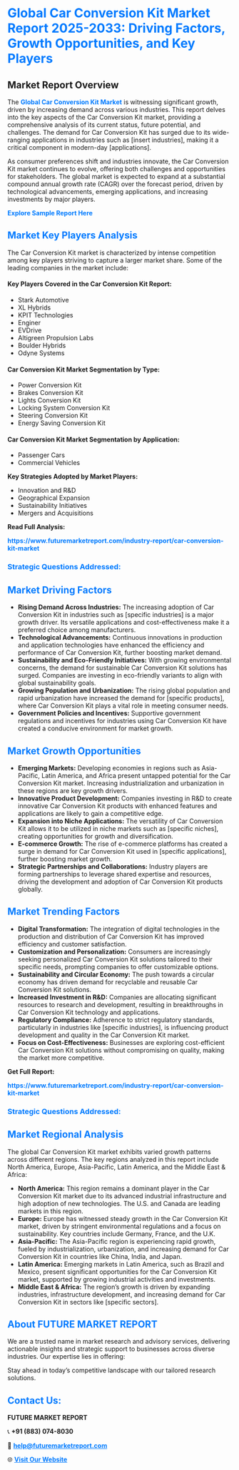 <h1 style="color: #007BFF;">Global Car Conversion Kit Market Report 2025-2033: Driving Factors, Growth Opportunities, and Key Players</h1>

<section id="overview">
<h2>Market Report Overview</h2>
<p>The <a href="https://www.futuremarketreport.com/industry-report/car-conversion-kit-market" style="color: #007BFF; text-decoration: none;"><strong>Global Car Conversion Kit Market</strong></a> is witnessing significant growth, driven by increasing demand across various industries. This report delves into the key aspects of the Car Conversion Kit market, providing a comprehensive analysis of its current status, future potential, and challenges. The demand for Car Conversion Kit has surged due to its wide-ranging applications in industries such as [insert industries], making it a critical component in modern-day [applications].</p>
<p>As consumer preferences shift and industries innovate, the Car Conversion Kit market continues to evolve, offering both challenges and opportunities for stakeholders. The global market is expected to expand at a substantial compound annual growth rate (CAGR) over the forecast period, driven by technological advancements, emerging applications, and increasing investments by major players.</p>
</section>

<section id="overview">
<p><a href="https://www.futuremarketreport.com/request-sample/reportId=93049" style="color: #007BFF; text-decoration: none;"><strong>Explore Sample Report Here</strong></a></p>
</section>

<section id="key-players">
<h2 style="color: #007BFF;">Market Key Players Analysis</h2>
<p>The Car Conversion Kit market is characterized by intense competition among key players striving to capture a larger market share. Some of the leading companies in the market include:</p>
<h4>Key Players Covered in the Car Conversion Kit Report:</h4>
<ul><li>Stark Automotive</li><li>XL Hybrids</li><li>KPIT Technologies</li><li>Enginer</li><li>EVDrive</li><li>Altigreen Propulsion Labs</li><li>Boulder Hybrids</li><li>Odyne Systems</li></ul>
<h4>Car Conversion Kit Market Segmentation by Type:</h4>
<ul><li>Power Conversion Kit</li><li>Brakes Conversion Kit</li><li>Lights Conversion Kit</li><li>Locking System Conversion Kit</li><li>Steering Conversion Kit</li><li>Energy Saving Conversion Kit</li></ul>

<h4>Car Conversion Kit Market Segmentation by Application:</h4>
<ul><li>Passenger Cars</li><li>Commercial Vehicles</li></ul>
<p><strong>Key Strategies Adopted by Market Players:</strong></p>
<ul>
<li>Innovation and R&D</li>
<li>Geographical Expansion</li>
<li>Sustainability Initiatives</li>
<li>Mergers and Acquisitions</li>
</ul>
</section>

<section>
<p><strong>Read Full Analysis: </strong></p><a href="https://www.futuremarketreport.com/industry-report/car-conversion-kit-market" style="color: #007BFF; text-decoration: none;"><strong>https://www.futuremarketreport.com/industry-report/car-conversion-kit-market</strong></a>
<h3 style="color: #007BFF;">Strategic Questions Addressed:</h3>
</section>

<section id="driving-factors">
<h2 style="color: #007BFF;">Market Driving Factors</h2>
<ul>
<li><strong>Rising Demand Across Industries:</strong> The increasing adoption of Car Conversion Kit in industries such as [specific industries] is a major growth driver. Its versatile applications and cost-effectiveness make it a preferred choice among manufacturers.</li>
<li><strong>Technological Advancements:</strong> Continuous innovations in production and application technologies have enhanced the efficiency and performance of Car Conversion Kit, further boosting market demand.</li>
<li><strong>Sustainability and Eco-Friendly Initiatives:</strong> With growing environmental concerns, the demand for sustainable Car Conversion Kit solutions has surged. Companies are investing in eco-friendly variants to align with global sustainability goals.</li>
<li><strong>Growing Population and Urbanization:</strong> The rising global population and rapid urbanization have increased the demand for [specific products], where Car Conversion Kit plays a vital role in meeting consumer needs.</li>
<li><strong>Government Policies and Incentives:</strong> Supportive government regulations and incentives for industries using Car Conversion Kit have created a conducive environment for market growth.</li>
</ul>
</section>

<section id="growth-opportunities">
<h2 style="color: #007BFF;">Market Growth Opportunities</h2>
<ul>
<li><strong>Emerging Markets:</strong> Developing economies in regions such as Asia-Pacific, Latin America, and Africa present untapped potential for the Car Conversion Kit market. Increasing industrialization and urbanization in these regions are key growth drivers.</li>
<li><strong>Innovative Product Development:</strong> Companies investing in R&D to create innovative Car Conversion Kit products with enhanced features and applications are likely to gain a competitive edge.</li>
<li><strong>Expansion into Niche Applications:</strong> The versatility of Car Conversion Kit allows it to be utilized in niche markets such as [specific niches], creating opportunities for growth and diversification.</li>
<li><strong>E-commerce Growth:</strong> The rise of e-commerce platforms has created a surge in demand for Car Conversion Kit used in [specific applications], further boosting market growth.</li>
<li><strong>Strategic Partnerships and Collaborations:</strong> Industry players are forming partnerships to leverage shared expertise and resources, driving the development and adoption of Car Conversion Kit products globally.</li>
</ul>
</section>

<section id="trending-factors">
<h2 style="color: #007BFF;">Market Trending Factors</h2>
<ul>
<li><strong>Digital Transformation:</strong> The integration of digital technologies in the production and distribution of Car Conversion Kit has improved efficiency and customer satisfaction.</li>
<li><strong>Customization and Personalization:</strong> Consumers are increasingly seeking personalized Car Conversion Kit solutions tailored to their specific needs, prompting companies to offer customizable options.</li>
<li><strong>Sustainability and Circular Economy:</strong> The push towards a circular economy has driven demand for recyclable and reusable Car Conversion Kit solutions.</li>
<li><strong>Increased Investment in R&D:</strong> Companies are allocating significant resources to research and development, resulting in breakthroughs in Car Conversion Kit technology and applications.</li>
<li><strong>Regulatory Compliance:</strong> Adherence to strict regulatory standards, particularly in industries like [specific industries], is influencing product development and quality in the Car Conversion Kit market.</li>
<li><strong>Focus on Cost-Effectiveness:</strong> Businesses are exploring cost-efficient Car Conversion Kit solutions without compromising on quality, making the market more competitive.</li>
</ul>
</section>

<section>
<p><strong>Get Full Report: </strong></p><a href="https://www.futuremarketreport.com/industry-report/car-conversion-kit-market" style="color: #007BFF; text-decoration: none;"><strong>https://www.futuremarketreport.com/industry-report/car-conversion-kit-market</strong></a>
<h3 style="color: #007BFF;">Strategic Questions Addressed:</h3>
</section>


<section id="regional-analysis">
<h2 style="color: #007BFF;">Market Regional Analysis</h2>
<p>The global Car Conversion Kit market exhibits varied growth patterns across different regions. The key regions analyzed in this report include North America, Europe, Asia-Pacific, Latin America, and the Middle East & Africa:</p>
<ul>
<li><strong>North America:</strong> This region remains a dominant player in the Car Conversion Kit market due to its advanced industrial infrastructure and high adoption of new technologies. The U.S. and Canada are leading markets in this region.</li>
<li><strong>Europe:</strong> Europe has witnessed steady growth in the Car Conversion Kit market, driven by stringent environmental regulations and a focus on sustainability. Key countries include Germany, France, and the U.K.</li>
<li><strong>Asia-Pacific:</strong> The Asia-Pacific region is experiencing rapid growth, fueled by industrialization, urbanization, and increasing demand for Car Conversion Kit in countries like China, India, and Japan.</li>
<li><strong>Latin America:</strong> Emerging markets in Latin America, such as Brazil and Mexico, present significant opportunities for the Car Conversion Kit market, supported by growing industrial activities and investments.</li>
<li><strong>Middle East & Africa:</strong> The region’s growth is driven by expanding industries, infrastructure development, and increasing demand for Car Conversion Kit in sectors like [specific sectors].</li>
</ul>
</section>

<footer>
<h2 style="color: #007BFF;">About FUTURE MARKET REPORT</h2>
<p>We are a trusted name in market research and advisory services, delivering actionable insights and strategic support to businesses across diverse industries. Our expertise lies in offering:</p>

<p>Stay ahead in today’s competitive landscape with our tailored research solutions.</p>

<h2 style="color: #007BFF;">Contact Us:</h2>
<p><strong>FUTURE MARKET REPORT</strong></p>
<p>📞 <strong>+91 (883) 074-8030</strong></p>
<p>📧 <strong><a href="mailto:help@futuremarketreport.com" style="color: #007BFF;">help@futuremarketreport.com</a></strong></p>
<p>🌐 <strong><a href="https://www.futuremarketreport.com/" style="color: #007BFF;">Visit Our Website</a></strong></p>
</footer>